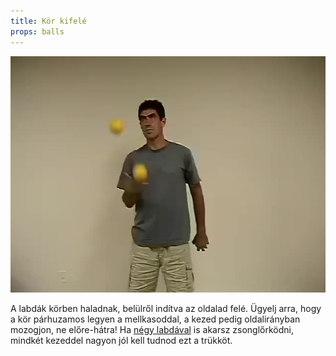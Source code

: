 ```yaml
---
title: Kör kifelé
props: balls
---
```


![twoinoneoutside](/site/videos/poster/twoinoneoutside.jpg)

A labdák körben haladnak, belülről indítva az oldalad felé.   Ügyelj arra, hogy a kör párhuzamos legyen a mellkasoddal, a kezed pedig oldalirányban mozogjon, ne előre-hátra!
Ha [négy labdával](/site/hu/szokokut-negy-labdaval-aszinkron/README.md) is akarsz zsonglőrködni, mindkét kezeddel nagyon jól kell tudnod ezt a trükköt.


